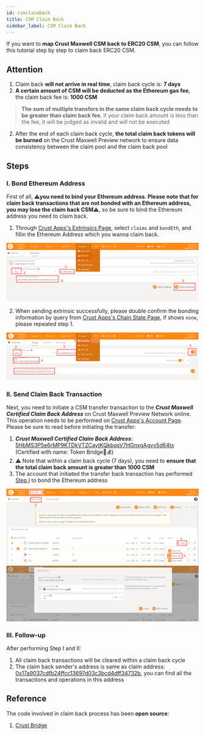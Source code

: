 ```yaml
---
id: csmclaimback
title: CSM Claim Back
sidebar_label: CSM Claim Back
---
```


If you want to **map Crust Maxwell CSM back to ERC20 CSM**, you can follow this tutorial step by step to claim back ERC20 CSM.

## Attention

1. Claim back **will not arrive in real time**, claim back cycle is: **7 days**
2. **A certain amount of CSM will be deducted as  the Ethereum gas fee**, the claim back fee is: **1000 CSM**

> **The sum of multiple transfers in the same claim back cycle needs to be greater than claim back fee**, if your claim back amount is less than the fee, it will be judged as invalid and will not be executed

2. After the end of each claim back cycle, **the total claim back tokens will be burned** on the Crust Maxwell Preview network to ensure data consistency between the claim pool and the claim back pool

## Steps

### I. Bond Ethereum Address

First of all, **⚠️you need to bind your Ethereum address. Please note that for claim back transactions that are not bonded with an Ethereum address, you may lose the claim back CSM⚠️**, so be sure to bind the Ethereum address you need to claim back.

1. Through [Crust Apps's Extrinsics Page](https://apps.crust.network/?rpc=wss%3A%2F%2Fapi.crust.network%2F#/extrinsics), select `claims` and `bondEth`, and fillin the Ethereum Address which you wanna claim back.

![claim-back-bond-eth](assets/csmclaimback/csmclaimback1.jpg)

2. When sending extrinsic successfully, please double confirm the bonding information by query from [Crust Apps's Chain State Page](https://apps.crust.network/?rpc=wss%3A%2F%2Fapi.crust.network%2F#/chainstate), if shows `none`, please repeated step 1.

![claim-back-query-eth](assets/csmclaimback/csmclaimback2.jpg)

### II. Send Claim Back Transaction

Next, you need to initiate a CSM transfer transaction to the ***Crust Maxwell Certified Claim Back Address*** on Crust Maxwell Preview Network online. This operation needs to be performed on [Crust Apps's Account Page](https://apps.crust.network/?rpc=wss%3A%2F%2Fapi.crust.network%2F#/accounts). Please be sure to read before initiating the transfer:

1. ***Crust Maxwell Certified Claim Back Address***: [5HbMS3P5e6rMP9KTDkVTZCaytKQkbqsV7HGnxgAgvv5d64tx](https://maxwell.subscan.io/account/5HbMS3P5e6rMP9KTDkVTZCaytKQkbqsV7HGnxgAgvv5d64tx) (Certified with name: Token Bridge<ERC-20>🚗💰)
2. ⚠️ Note that within a claim back cycle (7 days), you need to **ensure that the total claim back amount is greater than 1000 CSM**
3. The account that initiated the transfer back transaction has performed [Step I](#i-bond-ethereum-address) to bond the Ethereum address

![claim_back_transfer1](assets/csmclaimback/csmclaimback3.jpg)
![claim_back_transfer2](assets/csmclaimback/csmclaimback4.jpg)

### III. Follow-up

After performing Step I and II:

1. All claim back transactions will be cleared within a claim back cycle
2. The claim back sender's address is same as claim address: [0x17a9037cdfb24ffcc13697d03c3bcd4dff34732b](https://etherscan.io/address/0x17a9037cdfb24ffcc13697d03c3bcd4dff34732b), you can find all the transactions and operations in this address

## Reference

The code involved in claim back process has been **open source**:

1. [Crust Bridge](https://github.com/decloudf/crust-bridge/tree/main/maxwell-claim-back)

